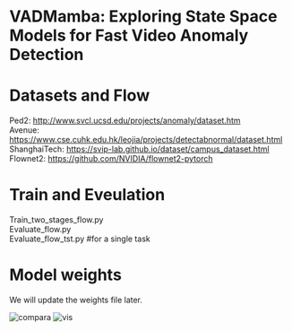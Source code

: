 # VADMamba: Exploring State Space Models for Fast Video Anomaly Detection

# Datasets and Flow
Ped2: http://www.svcl.ucsd.edu/projects/anomaly/dataset.htm  
Avenue: https://www.cse.cuhk.edu.hk/leojia/projects/detectabnormal/dataset.html  
ShanghaiTech: https://svip-lab.github.io/dataset/campus_dataset.html  
Flownet2: https://github.com/NVIDIA/flownet2-pytorch

# Train and Eveulation
Train_two_stages_flow.py  
Evaluate_flow.py  
Evaluate_flow_tst.py  #for a single task


# Model weights
We will update the weights file later.


![compara](https://github.com/user-attachments/assets/0d8bce7e-25fb-4d8d-8c54-538e81880ccf)
![vis](https://github.com/user-attachments/assets/74732ded-31f5-456e-ab79-5f083681489e)
